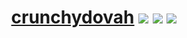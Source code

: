 <h1 align="center">
  <link rel="apple-touch-icon" href="/apple-touch-icon.png">
  <a href="https://qwn3.github.io">crunchydovah</a>
  <img src="https://img.shields.io/badge/-gamer-orange">
  <img src="https://img.shields.io/badge/-sniper-red">
  <img src="https://img.shields.io/badge/-hacker-green">
</h1>
